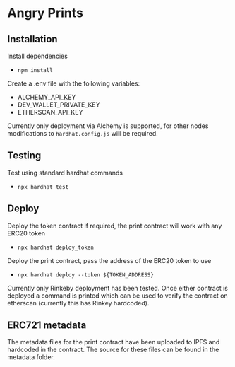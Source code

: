 # Angry Prints

## Installation
Install dependencies
- `npm install`

Create a .env file with the following variables:
- ALCHEMY_API_KEY
- DEV_WALLET_PRIVATE_KEY
- ETHERSCAN_API_KEY

Currently only deployment via Alchemy is supported, for other nodes modifications to `hardhat.config.js` will be required.

## Testing
Test using standard hardhat commands
- `npx hardhat test`

## Deploy
Deploy the token contract if required, the print contract will work with any ERC20 token
- `npx hardhat deploy_token`

Deploy the print contract, pass the address of the ERC20 token to use
- `npx hardhat deploy --token ${TOKEN_ADDRESS}`

Currently only Rinkeby deployment has been tested. Once either contract is deployed a command is printed which can be used to verify the contract on etherscan (currently this has Rinkey hardcoded).

## ERC721 metadata
The metadata files for the print contract have been uploaded to IPFS and hardcoded in the contract. The source for these files can be found in the metadata folder.
